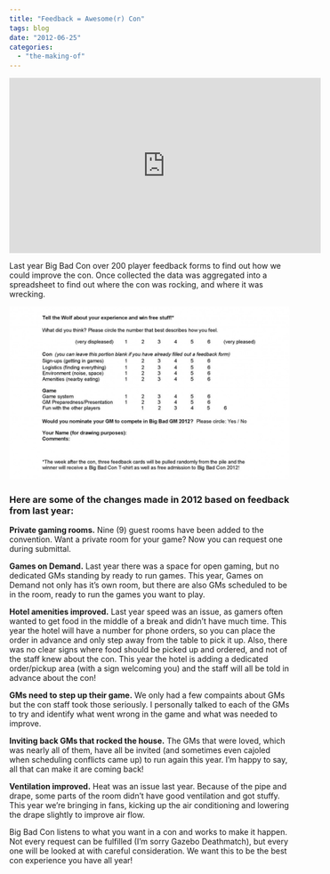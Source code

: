 ```yaml
---
title: "Feedback = Awesome(r) Con"
tags: blog
date: "2012-06-25"
categories: 
  - "the-making-of"
---
```


<iframe width="560" height="315" align="center" src="http://www.youtube.com/embed/dpabOVQVR6I" frameborder="0" allowfullscreen></iframe>

Last year Big Bad Con over 200 player feedback forms to find out how we could improve the con. Once collected the data was aggregated into a spreadsheet to find out where the con was rocking, and where it was wrecking.

[![](/images/BigBadFeedbackForms-1024x632.jpg "BigBadFeedbackForms")](http://www.bigbadcon.com/wp-content/uploads/2012/06/BigBadFeedbackForms.jpg)

### Here are some of the changes made in 2012 based on feedback from last year:

**Private gaming rooms.** Nine (9) guest rooms have been added to the convention. Want a private room for your game? Now you can request one during submittal.

**Games on Demand.** Last year there was a space for open gaming, but no dedicated GMs standing by ready to run games. This year, Games on Demand not only has it’s own room, but there are also GMs scheduled to be in the room, ready to run the games you want to play.

**Hotel amenities improved.** Last year speed was an issue, as gamers often wanted to get food in the middle of a break and didn’t have much time. This year the hotel will have a number for phone orders, so you can place the order in advance and only step away from the table to pick it up. Also, there was no clear signs where food should be picked up and ordered, and not of the staff knew about the con. This year the hotel is adding a dedicated order/pickup area (with a sign welcoming you) and the staff will all be told in advance about the con!

**GMs need to step up their game.** We only had a few compaints about GMs but the con staff took those seriously. I personally talked to each of the GMs to try and identify what went wrong in the game and what was needed to improve.

**Inviting back GMs that rocked the house.** The GMs that were loved, which was nearly all of them, have all be invited (and sometimes even cajoled when scheduling conflicts came up) to run again this year. I’m happy to say, all that can make it are coming back!

**Ventilation improved.** Heat was an issue last year. Because of the pipe and drape, some parts of the room didn’t have good ventilation and got stuffy. This year we’re bringing in fans, kicking up the air conditioning and lowering the drape slightly to improve air flow.

Big Bad Con listens to what you want in a con and works to make it happen. Not every request can be fulfilled (I’m sorry Gazebo Deathmatch), but every one will be looked at with careful consideration. We want this to be the best con experience you have all year!
